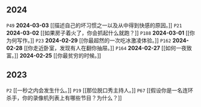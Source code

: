 ## 2024
`P49` **2024-03-03** [[描述自己的坏习惯之一以及从中得到快感的原因。]]
`P21` **2024-03-02** [[如果房子着火了，你会抓起什么就跑？]]
`P188` **2024-03-01** [[你为何写作。]]
`P23` **2024-02-29** [[你最超然的一次吃冰激凌体验。]]
`P162` **2024-02-28** [[你走近卧室，发现有人在翻你抽屉。]]
`P164` **2024-02-27** [[如何一夜致富。]]
**2024-02-25** [[你最贫穷的时候。]]

## 2023
`P2` [[一秒之内会发生什么。]]
`P19` [[那位脱口秀主持人。]]
`P67` [[假设你是一名连环杀手，你的录像机列表上有哪些节目？为什么？]]